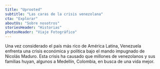 ```yaml
---
title: "Uprooted"
subtitle: "Las caras de la crisis venezolana"
cta: "Explorar"
aboutUs: "Sobre nosotros"
storiesHeader: "Historias"
photosHeader: "Viaje Fotográfico"
---
```


Una vez considerado el país más rico de América Latina, Venezuela enfrenta una crisis económica y política bajo el mando impugnado de Nicolás Maduro. Esta crisis ha causado que millones de venezolanos y sus familias huyan, algunos a Medellín, Colombia, en busca de una vida mejor.